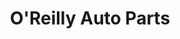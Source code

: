 ---
title: "O'Reilly Auto Parts"
url: /denver/oreilly-auto-parts-south-colorado-boulevard/
shop: car parts
---